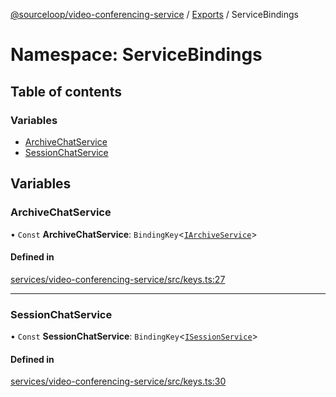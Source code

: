 [@sourceloop/video-conferencing-service](../README.md) / [Exports](../modules.md) / ServiceBindings

# Namespace: ServiceBindings

## Table of contents

### Variables

- [ArchiveChatService](ServiceBindings.md#archivechatservice)
- [SessionChatService](ServiceBindings.md#sessionchatservice)

## Variables

### ArchiveChatService

• `Const` **ArchiveChatService**: `BindingKey`<[`IArchiveService`](../interfaces/IArchiveService.md)\>

#### Defined in

[services/video-conferencing-service/src/keys.ts:27](https://github.com/sourcefuse/loopback4-microservice-catalog/blob/68ec38a2a/services/video-conferencing-service/src/keys.ts#L27)

___

### SessionChatService

• `Const` **SessionChatService**: `BindingKey`<[`ISessionService`](../interfaces/ISessionService.md)\>

#### Defined in

[services/video-conferencing-service/src/keys.ts:30](https://github.com/sourcefuse/loopback4-microservice-catalog/blob/68ec38a2a/services/video-conferencing-service/src/keys.ts#L30)
